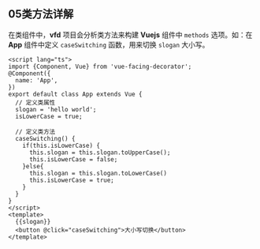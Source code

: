 ## 05类方法详解

在类组件中，**vfd** 项目会分析类方法来构建 **Vuejs** 组件中 `methods` 选项。如：在 **App** 组件中定义 `caseSwitching` 函数，用来切换 `slogan` 大小写。

```vue
<script lang="ts">
import {Component, Vue} from 'vue-facing-decorator';
@Component({
  name: 'App',
})
export default class App extends Vue {
  // 定义类属性
  slogan = 'hello world';
  isLowerCase = true;
  
  // 定义类方法
  caseSwitching() {
    if(this.isLowerCase) {
      this.slogan = this.slogan.toUpperCase();
      this.isLowerCase = false;
    }else{
      this.slogan = this.slogan.toLowerCase()
      this.isLowerCase = true;
    }
  }
}
</script>
<template>
  {{slogan}}
  <button @click="caseSwitching">大小写切换</button>
</template>
```

